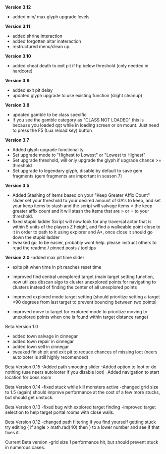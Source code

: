 **Version 3.12**
  - added min/ max glyph upgrade levels

**Version 3.11**
  - added shrine interaction
  - added forgotten altar inateraction
  - restructured menu/clean up

**Version 3.10**
  - added cheat death to exit pit if hp below threshold (only needed in hardcore)

**Version 3.9**
  - added exit pit delay
  - updated glyph upgrade to use existing function (slight cleanup)

**Version 3.8**
  - updated gamble to be class specific
  - If you see the gamble category as "CLASS NOT LOADED" this is because you loaded qqt while in loading screen or on mount. Just need to press the F5 (Lua reload key) button

**Version 3.7**
  - Added glyph upgrade functionality
  - Set upgrade mode to "Highest to Lowest" or "Lowest to Highest"
  - Set upgrade threshold, will only upgrade the glyph if upgrade chance >= threshold
  - Set upgrade to legendary glyph, disable by default to save gem fragments (gem fragments are important in season 7)
  
**Version 3.5**
  - Added Stashing of items based on your "Keep Greater Affix Count" slider
    set your threshold to your desired amount of GA's to keep, and set your keep items to stash and the script will salvage items < the keep greater affix count and it will stash the items that are > or = to your threshold. 
  - fixed stupid ladder
    Script will now look for any traversal actor that is within 5 units of the players Z height, and find a walkeable point close to it in order to path to it using explorer and A*, once close it should go down the stupid ladder
  - tweaked gui to be easier, probably wont help. please instruct others to read the readme / pinned posts / tooltips



**Version 2.0**
  -added max pit time slider 
  
  - exits pit when time in pit reaches reset time

  - improved find central unexplored target (main target setting function, now utilizes dbscan algo to cluster unexplored points for navigating to clusters instead of finding the center of all unexplored points
  - improved explored mode target setting (should prioritize setting a target <90 degrees from last target to prevent bouncing between two points)
  - improved move to target for explored mode to prioritize moving to unexplored points when one is found within target distance range) 



Beta Version 1.0
- added town salvage in cinnegar
- added town repair in cinnegar
- added town sell in cinnegar
- tweaked finish pit and exit pit to reduce chances of missing loot (neers autolooter is still highly recomended) 



Beta Version 0.15
-Added path smooting slider
-Added option to loot or do nothing (use neers autolooter if you disable loot) 
-Added navigation to start location for boss room 


Beta Version 0.14
-fixed stuck while kill monsters active
-changed grid size to 1.5 (again) should improve performance at the cost of a few more stucks, but should get unstuck. 


Beta Version 0.13
-fixed bug with explored target finding
-improved target selection to help target portal rooms with close walls. 


Beta Version 0.12
-changed path filtering 
if you find yourself getting stuck try editing {  if angle > math.rad(40) then } to a lower number and see if that fixes it. 
 

Current Beta version 
-grid size 1
performance hit, but should prevent stuck in numerous cases. 


